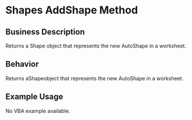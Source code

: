 # Shapes AddShape Method

## Business Description
Returns a Shape object that represents the new AutoShape in a worksheet.

## Behavior
Returns aShapeobject that represents the new AutoShape in a worksheet.

## Example Usage
No VBA example available.
